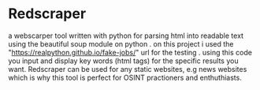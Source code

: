 # Redscraper
a webscarper tool written with python for parsing html into readable text using the beautiful soup module on python .
on this project i used the "https://realpython.github.io/fake-jobs/" url for the testing .
using this code you input and display key words (html tags) for the specific results you want. 
Redscraper can be used for any static websites, e.g news websites which is why this tool is perfect for OSINT practioners and enthuthiasts.
